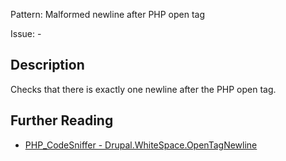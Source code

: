 Pattern: Malformed newline after PHP open tag

Issue: -

## Description

Checks that there is exactly one newline after the PHP open tag.

## Further Reading

* [PHP_CodeSniffer - Drupal.WhiteSpace.OpenTagNewline](https://git.drupalcode.org/project/coder/-/tree/8.3.x/coder_sniffer/Drupal/Sniffs/WhiteSpace/OpenTagNewlineSniff.php)